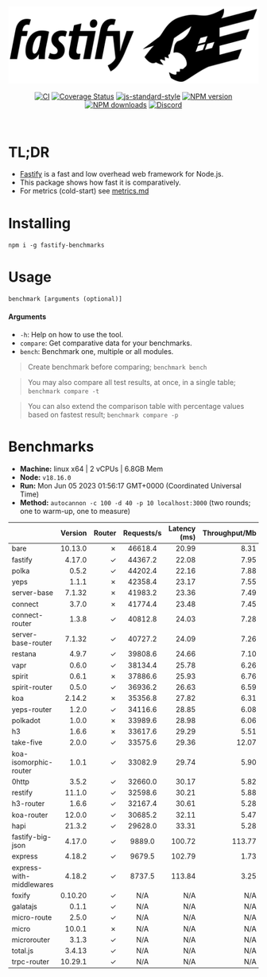 <div align="center">
  <img src="https://github.com/fastify/graphics/raw/HEAD/fastify-landscape-outlined.svg" width="650" height="auto"/>
</div>

<div align="center">

[![CI](https://github.com/fastify/fastify/workflows/ci/badge.svg)](https://github.com/fastify/fastify/actions/workflows/ci.yml)
[![Coverage Status](https://coveralls.io/repos/github/fastify/fastify/badge.svg?branch=master)](https://coveralls.io/github/fastify/fastify?branch=master)
[![js-standard-style](https://img.shields.io/badge/code%20style-standard-brightgreen.svg?style=flat)](http://standardjs.com/)
[![NPM version](https://img.shields.io/npm/v/fastify.svg?style=flat)](https://www.npmjs.com/package/fastify)
[![NPM downloads](https://img.shields.io/npm/dm/fastify.svg?style=flat)](https://www.npmjs.com/package/fastify) [![Discord](https://img.shields.io/discord/725613461949906985)](https://discord.gg/fastify)

</div>
<br />

# TL;DR

* [Fastify](https://github.com/fastify/fastify) is a fast and low overhead web framework for Node.js.
* This package shows how fast it is comparatively.
* For metrics (cold-start) see [metrics.md](./METRICS.md)

# Installing

```
npm i -g fastify-benchmarks
```

# Usage

```
benchmark [arguments (optional)]
```

#### Arguments

* `-h`: Help on how to use the tool.
* `compare`: Get comparative data for your benchmarks.
* `bench`:  Benchmark one, multiple or all modules.

> Create benchmark before comparing; `benchmark bench`

> You may also compare all test results, at once, in a single table; `benchmark compare -t`

> You can also extend the comparison table with percentage values based on fastest result; `benchmark compare -p`
# Benchmarks

* __Machine:__ linux x64 | 2 vCPUs | 6.8GB Mem
* __Node:__ `v18.16.0`
* __Run:__ Mon Jun 05 2023 01:56:17 GMT+0000 (Coordinated Universal Time)
* __Method:__ `autocannon -c 100 -d 40 -p 10 localhost:3000` (two rounds; one to warm-up, one to measure)

|                          | Version | Router | Requests/s | Latency (ms) | Throughput/Mb |
| :--                      | --:     | --:    | :-:        | --:          | --:           |
| bare                     | 10.13.0 | ✗      | 46618.4    | 20.99        | 8.31          |
| fastify                  | 4.17.0  | ✓      | 44367.2    | 22.08        | 7.95          |
| polka                    | 0.5.2   | ✓      | 44202.4    | 22.16        | 7.88          |
| yeps                     | 1.1.1   | ✗      | 42358.4    | 23.17        | 7.55          |
| server-base              | 7.1.32  | ✗      | 41983.2    | 23.36        | 7.49          |
| connect                  | 3.7.0   | ✗      | 41774.4    | 23.48        | 7.45          |
| connect-router           | 1.3.8   | ✓      | 40812.8    | 24.03        | 7.28          |
| server-base-router       | 7.1.32  | ✓      | 40727.2    | 24.09        | 7.26          |
| restana                  | 4.9.7   | ✓      | 39808.6    | 24.66        | 7.10          |
| vapr                     | 0.6.0   | ✓      | 38134.4    | 25.78        | 6.26          |
| spirit                   | 0.6.1   | ✗      | 37886.6    | 25.93        | 6.76          |
| spirit-router            | 0.5.0   | ✓      | 36936.2    | 26.63        | 6.59          |
| koa                      | 2.14.2  | ✗      | 35356.8    | 27.82        | 6.31          |
| yeps-router              | 1.2.0   | ✓      | 34116.6    | 28.85        | 6.08          |
| polkadot                 | 1.0.0   | ✗      | 33989.6    | 28.98        | 6.06          |
| h3                       | 1.6.6   | ✗      | 33617.6    | 29.29        | 5.51          |
| take-five                | 2.0.0   | ✓      | 33575.6    | 29.36        | 12.07         |
| koa-isomorphic-router    | 1.0.1   | ✓      | 33082.9    | 29.74        | 5.90          |
| 0http                    | 3.5.2   | ✓      | 32660.0    | 30.17        | 5.82          |
| restify                  | 11.1.0  | ✓      | 32598.6    | 30.21        | 5.88          |
| h3-router                | 1.6.6   | ✓      | 32167.4    | 30.61        | 5.28          |
| koa-router               | 12.0.0  | ✓      | 30685.2    | 32.11        | 5.47          |
| hapi                     | 21.3.2  | ✓      | 29628.0    | 33.31        | 5.28          |
| fastify-big-json         | 4.17.0  | ✓      | 9889.0     | 100.72       | 113.77        |
| express                  | 4.18.2  | ✓      | 9679.5     | 102.79       | 1.73          |
| express-with-middlewares | 4.18.2  | ✓      | 8737.5     | 113.84       | 3.25          |
| foxify                   | 0.10.20 | ✓      | N/A        | N/A          | N/A           |
| galatajs                 | 0.1.1   | ✓      | N/A        | N/A          | N/A           |
| micro-route              | 2.5.0   | ✓      | N/A        | N/A          | N/A           |
| micro                    | 10.0.1  | ✗      | N/A        | N/A          | N/A           |
| microrouter              | 3.1.3   | ✓      | N/A        | N/A          | N/A           |
| total.js                 | 3.4.13  | ✓      | N/A        | N/A          | N/A           |
| trpc-router              | 10.29.1 | ✓      | N/A        | N/A          | N/A           |
